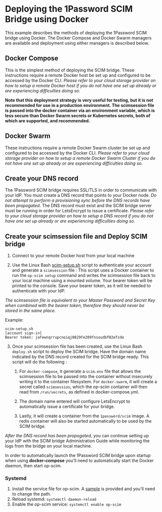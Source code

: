 # Deploying the 1Password SCIM Bridge using Docker
This example describes the methods of deploying the 1Password SCIM bridge using Docker. The Docker Compose and Docker Swarm managers are available and deployment using either managers is described below.

## Docker Compose
This is the simplest method of deploying the SCIM bridge. These instructions require a remote Docker host be set up and configured to be accessed by the Docker CLI. _Please refer to your cloud storage provider on how to setup a remote Docker host if you do not have one set up already or are experiencing difficulties doing so._

**Note that this deployment strategy is very useful for testing, but it is not recommended for use in a production environment. The scimsession file is passed into the docker container via an environment variable, which is less secure than Docker Swarm secrets or Kubernetes secrets, both of which are supported, and recommended.**

## Docker Swarm
These instructions require a remote Docker Swarm cluster be set up and configured to be accessed by the Docker CLI. _Please refer to your cloud storage provider on how to setup a remote Docker Swarm Cluster if you do not have one set up already or are experiencing difficulties doing so._

## Create your DNS record

The 1Password SCIM bridge requires SSL/TLS in order to communicate with your IdP. You must create a DNS record that points to your Docker node. _Do not attempt to perform a provisioning sync before the DNS records have been propogated_. The DNS record must exist and the SCIM bridge server must be running in order for LetsEncrypt to issue a certificate. _Please refer to your cloud storage provider on how to setup a DNS record if you do not have one set up already or are experiencing difficulties doing so._

## Create your scimsession file and Deploy SCIM bridge

1. Connect to your remote Docker host from your local machine

2. Use the Linux Bash [scim-setup.sh](../session/scim-setup.sh) script to authenticate your account and generate a `scimsession` file : This script uses a Docker container to run the `op-scim setup` command and writes the scimsession file back to your local machine using a mounted volume. Your bearer token will be printed to the console. Save your bearer token, as it will be needed to authenticate with your IdP.

_The scimsession file is equivalent to your Master Password and Secret Key when combined with the bearer token, therefore they should never be stored in the same place._

Example:
```
scim-setup.sh
[account sign-in]
Bearer token: jafewnqrrupcnoiqj0829fe209fnsoudbf02efsdo
```

3. Once your scimsession file has been created, use the Linux Bash `deploy.sh` script to deploy the SCIM bridge. Have the domain name indicated by the DNS record created for the SCIM bridge ready. This script will do the following :

    1. For `docker-compose`, it generate a `scim.env` file that allows the scimsession file to be passed into the container without insecurely writing it to the container filesystem. For `docker-swarm`, it will create a secret called `scimsession`, which the op-scim container will then read from `/run/secrets`, as defined in docker-compose.yml.

    1. The domain name entered will configure LetsEncrypt to automatically issue a certificate for your bridge.

    1. Lastly, it will create a container from the `1password/scim` image. A redis container will also be started automatically to be used by the SCIM bridge.

_After the DNS record has been propogated_, you can continue setting up your IdP with the SCIM bridge Administration Guide while monitoring the logs from the bridge on your local machine.

In order to automatically launch the 1Password SCIM bridge upon startup when using **docker-compose** you'll need to automatically start the Docker daemon, then start op-scim.

### Systemd

1. Install the service file for op-scim. A [sample](op-scim.service) is provided and you'll need to change the path.
2. Reload systemd: `systemctl daemon-reload`
3. Enable the op-scim service: `systemctl enable op-scim`
